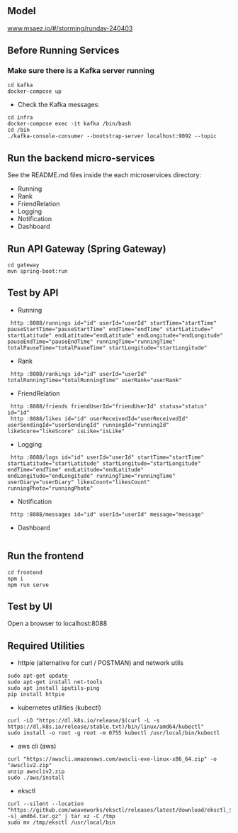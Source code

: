 # 

## Model
www.msaez.io/#/storming/runday-240403

## Before Running Services
### Make sure there is a Kafka server running
```
cd kafka
docker-compose up
```
- Check the Kafka messages:
```
cd infra
docker-compose exec -it kafka /bin/bash
cd /bin
./kafka-console-consumer --bootstrap-server localhost:9092 --topic
```

## Run the backend micro-services
See the README.md files inside the each microservices directory:

- Running
- Rank
- FriendRelation
- Logging
- Notification
- Dashboard


## Run API Gateway (Spring Gateway)
```
cd gateway
mvn spring-boot:run
```

## Test by API
- Running
```
 http :8088/runnings id="id" userId="userId" startTime="startTime" pauseStartTime="pauseStartTime" endTime="endTime" startLatitude=" startLatitude" endLatitude="endLatitude" endLongitude="endLongitude" pauseEndTime="pauseEndTime" runningTime="runningTime" totalPauseTime="totalPauseTime" startLongitude="startLongitude" 
```
- Rank
```
 http :8088/rankings id="id" userId="userId" totalRunningTime="totalRunningTime" userRank="userRank" 
```
- FriendRelation
```
 http :8088/friends friendUserId="friendUserId" status="status" id="id" 
 http :8088/likes id="id" userReceivedId="userReceivedId" userSendingId="userSendingId" runningId="runningId" likeScore="likeScore" isLike="isLike" 
```
- Logging
```
 http :8088/logs id="id" userId="userId" startTime="startTime" startLatitude="startLatitude" startLongitude="startLongitude" endTime="endTime" endLatitude="endLatitude" endLongitude="endLongitude" runningTime="runningTime" userDiary="userDiary" likesCount="likesCount" runningPhoto="runningPhoto" 
```
- Notification
```
 http :8088/messages id="id" userId="userId" message="message" 
```
- Dashboard
```
```


## Run the frontend
```
cd frontend
npm i
npm run serve
```

## Test by UI
Open a browser to localhost:8088

## Required Utilities

- httpie (alternative for curl / POSTMAN) and network utils
```
sudo apt-get update
sudo apt-get install net-tools
sudo apt install iputils-ping
pip install httpie
```

- kubernetes utilities (kubectl)
```
curl -LO "https://dl.k8s.io/release/$(curl -L -s https://dl.k8s.io/release/stable.txt)/bin/linux/amd64/kubectl"
sudo install -o root -g root -m 0755 kubectl /usr/local/bin/kubectl
```

- aws cli (aws)
```
curl "https://awscli.amazonaws.com/awscli-exe-linux-x86_64.zip" -o "awscliv2.zip"
unzip awscliv2.zip
sudo ./aws/install
```

- eksctl 
```
curl --silent --location "https://github.com/weaveworks/eksctl/releases/latest/download/eksctl_$(uname -s)_amd64.tar.gz" | tar xz -C /tmp
sudo mv /tmp/eksctl /usr/local/bin
```


